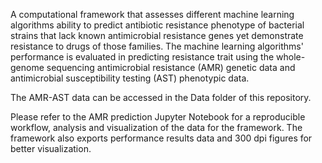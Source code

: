 A computational framework that assesses different machine learning algorithms ability to predict antibiotic resistance phenotype of bacterial strains that lack known antimicrobial resistance genes yet demonstrate resistance to drugs of those families.
The machine learning algorithms' performance is evaluated in predicting resistance trait using the whole-genome sequencing antimicrobial resistance (AMR) genetic data and antimicrobial susceptibility testing (AST) phenotypic data.

The AMR-AST data can be accessed in the Data folder of this repository.

Please refer to the AMR prediction Jupyter Notebook for a reproducible workflow, analysis and visualization of the data for the framework.
The framework also exports performance results data and 300 dpi figures for better visualization.  
